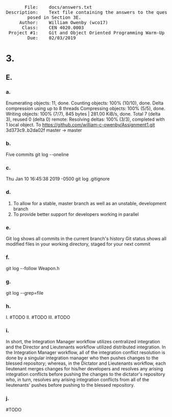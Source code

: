 <pre>
       File:	docs/answers.txt
Description:	Text file containing the answers to the questions
		posed in Section 3E.
     Author:	William Owenby (wco17)
      Class:	CEN 4020.0003
 Project #1:	Git and Object Oriented Programming Warm-Up
        Due:	02/03/2019
</pre>

# 3.
## E.
### a.
Enumerating objects: 11, done.
Counting objects: 100% (10/10), done.
Delta compression using up to 8 threads
Compressing objects: 100% (5/5), done.
Writing objects: 100% (7/7), 845 bytes | 281.00 KiB/s, done.
Total 7 (delta 3), reused 0 (delta 0)
remote: Resolving deltas: 100% (3/3), completed with 1 local object.
To https://github.com/william-c-owenby/Assignment1.git
   3d373c9..b2da02f  master -> master

### b.
Five commits
git log --oneline

### c.
Thu Jan 10 16:45:38 2019 -0500
git log .gitignore

### d.
1. To allow for a stable, master branch as well as an unstable, development branch
2. To provide better support for developers working in parallel

### e.
Git log shows all commits in the current branch's history
Git status shows all modified files in your working directory, staged for your next commit

### f.
git log --follow Weapon.h

### g.
git log --grep=file

### h.
I. #TODO
II. #TODO
III. #TODO

### i.
In short, the Integration Manager workflow utilizes centralized
integration and the Director and Lieutenants workflow utilized
distributed integration. In the Integration Manager workflow, all of the
integration conflict resolution is done by a singular integration
manager who then pushes changes to the blessed repository; whereas, in
the Dictator and Lieutenants workflow, each lieutenant merges changes
for his/her developers and resolves any arising integration conflicts
before pushing the changes to the dictator's repository who, in turn,
resolves any arising integration conflicts from all of the lieutenants'
pushes before pushing to the blessed repository.

### j.
#TODO
